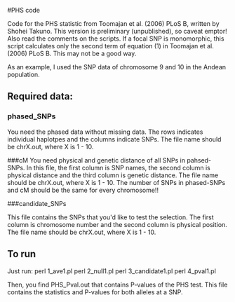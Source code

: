 #PHS code

Code for the PHS statistic from Toomajan et al. (2006) PLoS B, written by Shohei Takuno. This version is preliminary (unpublished), so caveat emptor! Also read the comments on the scripts. If a focal SNP is monomorphic, this script calculates only the second term of equation (1) in Toomajan et al. (2006) PLoS B. This may not be a good way.

As an example, I used the SNP data of chromosome 9 and 10 in the Andean population.

## Required data:

### phased_SNPs

You need the phased data without missing data. The rows indicates individual haplotpes and the columns indicate SNPs. The file name should be chrX.out, where X is 1 - 10.

###cM
You need physical and genetic distance of all SNPs in pahsed-SNPs. In this file, the first column is SNP names, the second column is physical distance and the third column is genetic distance. The file name should be chrX.out, where X is 1 - 10. The number of SNPs in phased-SNPs and cM should be the same for every chromosome!!

###candidate_SNPs

This file contains the SNPs that you'd like to test the selection. The first column is chromosome number and the second column is physical position. The file name should be chrX.out, where X is 1 - 10.

## To run
Just run: 
	perl 1_ave1.pl
	perl 2_null1.pl
	perl 3_candidate1.pl
	perl 4_pval1.pl

Then, you find PHS_Pval.out that contains P-values of the PHS test. This file contains the statistics and P-values for both alleles at a SNP.
